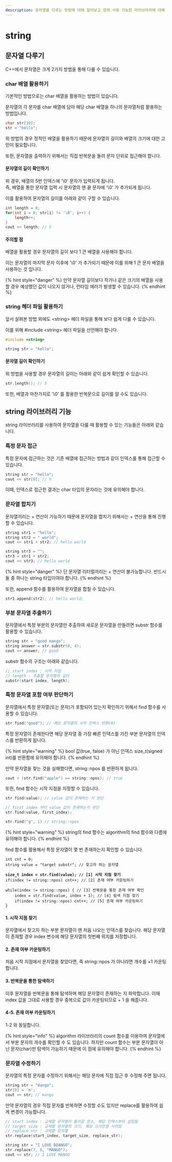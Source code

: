 ```yaml
---
description: 문자열을 다루는 방법에 대해 알아보고 함께 사용 가능한 라이브러리에 대해 알아봅니다.
---
```


# string

## 문자열 다루기

C++에서 문자열은 크게 2가지 방법을 통해 다룰 수 있습니다.

### char 배열 활용하기

기본적인 방법으로는 char 배열을 활용하는 방법이 있습니다.

문자열의 각 문자를 char 배열에 담아 해당 char 배열을 하나의 문자열처럼 활용하는 방법입니다.

```cpp
char str[10];
str = "hello";
```

위 방법의 경우 정적인 배열을 활용하기 때문에 문자열의 길이와 배열의 크기에 대한 고민이 필요합니다.

또한, 문자열을 출력하기 위해서는 직접 반복문을 돌려 문자 단위로 접근해야 합니다.

#### 문자열의 길이 확인하기

위 경우, 배열의 5번 인덱스에 '\0' 문자가 입력되게 됩니다.\
즉, 배열을 통한 문자열 입력 시 문자열의 맨 끝 문자에 '\0' 가 추가되게 됩니다.

이를 활용하여 문자열의 길이를 아래와 같이 구할 수 있습니다.

```cpp
int length = 0;
for(int i = 0; str[i] != '\0'; i++) {
    length++;
}
cout << length; // 5
```

#### 주의할 점

배열을 활용할 경우 문자열의 길이 보다 1 큰 배열을 사용해야 합니다.

이는 문자열의 마지막 문자 이후에 '\0' 가 추가되기 때문에 이를 위해 1 큰 문자 배열을 사용하는 것 입니다.

{% hint style="danger" %}
만약 문자열 길이보다 작거나 같은 크기의 배열을 사용할 경우 예상했던 값이 나오지 않거나, 런타임 에러가 발생할 수 있습니다.
{% endhint %}

### string 헤더 파일 활용하기

앞서 살펴본 방법 외에도  \<string> 헤더 파일을 통해 보다 쉽게 다룰 수 있습니다.

이를 위해 #include \<string> 헤더 파일을 선언해야 합니다.

```cpp
#include <string>

string str = "hello";
```

#### 문자열 길이 확인하기

위 방법을 사용할 경우 문자열의 길이는 아래와 같이 쉽게 확인할 수 있습니다.

```cpp
str.length(); // 5
```

또한, 배열과 마찬가지로 '\0' 를 활용한 반복문으로 길이를 알 수도 있습니다.



## string 라이브러리 기능

string 라이브러리를 사용하여 문자열을 다룰 때 활용할 수 있는 기능들은 아래와 같습니다.

### 특정 문자 접근

특정 문자에 접근하는 것은 기존 배열에 접근하는 방법과 같이 인덱스를 통해 접근할 수 있습니다.

```cpp
string str = "hello";
cout << str[0]; // h
```

이때, 인덱스로 접근한 결과는 char 타입의 문자라는 것에 유의해야 합니다.

### 문자열 합치기

문자열끼리는 + 연산이 가능하기 때문에 문자열을 합치기 위해서는 + 연산을 통해 진행할 수 있습니다.

```cpp
string str1 = "hello";
string str2 = " world";
cout << str1 + str2; // hello world

string str3 = "";
str3 = str1 + str2;
cout << str3; // hello world
```

{% hint style="danger" %}
단 문자열 리터럴끼리는 + 연산이 불가능합니다. 반드시 둘 중 하나는 string 타입이여야 합니다.
{% endhint %}

또한, append 함수를 활용하여 문자열을 합칠 수 있습니다.

```cpp
str1.append(str2); // hello world;
```

### 부분 문자열 추출하기

문자열에서 특정 부분의 문자열만 추출하여 새로운 문자열을 만들려면 substr 함수를 활용할 수 있습니다.

```cpp
string str = "good mango";
string answer = str.substr(0, 4);
cout << answer; // good
```

substr 함수의 구조는 아래와 같습니다.

```cpp
// start index : 시작 지점
// length : 추출할 문자열의 길이
substr(start index, length);
```

### 특정 문자열 포함 여부 판단하기

문자열에서 특정 문자열(또는 문자)가 포함되어 있는지 확인하기 위해서 find 함수를 사용할 수 있습니다.

```cpp
str.find("good"); // 해당 문자열의 시작 인덱스 반환(0)
```

특정 문자열이 존재한다면 해당 문자열 중 가장 빠른 인덱스를 가진 부분 문자열의 인덱스를 반환하게 됩니다.

{% hint style="warning" %}
bool 값(true, false) 가 아닌 인덱스 size\_t(signed int)를 반환함에 유의해야 합니다.
{% endhint %}

만약 문자열을 찾는 것을 실패했다면, string::npos 를 반환하게 됩니다.

```cpp
cout < (str.find("apple") == string::npos); // true
```

또한, find 함수는 시작 지점을 지정할 수 있습니다.

```cpp
str.find(value); // value 값이 존재하는 지 판단

// first index 부터 value 값이 존재하는지 판단
str.find(value, first_index);

str.find("g", 1) // string::npos
```

{% hint style="warning" %}
string의 find 함수는 algorithm의 find 함수와 다름에 유의해야 합니다.
{% endhint %}

find 함수를 활용해서 특정 문자열이 몇 번 존재하는지 확인할 수 있습니다.

<pre class="language-cpp"><code class="lang-cpp">int cnt = 0;
string value = "target substr"; // 찾고자 하는 문자열

<strong>size_t index = str.find(value); // [1] 시작 지점 찾기
</strong>if(index != string::npos) cnt++; // [2] 존재 여부 카운팅하기

while(index != string::npos) { // [3] 반복문을 통한 존재 여부 확인
    index = str.find(value, index + 1); // [4] 탐색 지점 찾기
    if(index != string::npos) cnt++; // [5] 존재 여부 카운팅하기
}
</code></pre>

#### 1. 시작 지점 찾기

문자열에서 찾고자 하는 부분 문자열이 맨 처음 나오는 인덱스를 찾습니다. 해당 문자열이 존재할 경우 index 변수에 해당 문자열의 첫번째 위치를 저장합니다.

#### 2. 존재 여부 카운팅하기

처음 시작 지점에서 문자열을 찾았다면, 즉 string::npos 가 아니라면 개수를 +1 카운팅합니다.

#### 3. 반복문을 통한 탐색하기

이후 문자열을 반복문을 통해 탐색하며 해당 문자열이 존재하는 지 파악합니다. 이때 index 값을 그대로 사용할 경우 중복으로 값이 카운팅되므로 + 1 을 해줍니다.

#### 4-5. 존재 여부 카운팅하기

1-2 와 동일합니다.

{% hint style="info" %}
algorithm 라이브러리의 count 함수를 이용하여 문자열에서 부분 문자의 개수를 확인할 수 도 있습니다. 하지만 count 함수는 부분 문자열이 아닌 문자(char)만 탐색이 가능하기 때문에 이 점에 유의해야 합니다.
{% endhint %}

### 문자열 수정하기

문자열의 특정 문자를 수정하기 위해서는 해당 문자에 직접 접근 후 수정해 주면 됩니다.

```cpp
string str = "dango";
str[0] = 'm';
cout << str; // mango
```

만약 문자열의 경우 직접 문자를 반복하면 수정할 수도 있지만 replace를 활용하여 쉽게 변경이 가능합니다.

```cpp
// start index : 교체할 문자열이 들어갈 장소, 해당 인덱스부터 삽입됨
// target size : 교체할 문자열의 크기, 해당 크기만큼 사라짐
// replace str : 교체할 문자열
str.replace(start_index, target_size, replace_str);

string str = "I LOVE DDANGO";
str.replace(7, 6, "MANGO");
cout << str; // I LOVE MANGO
```

